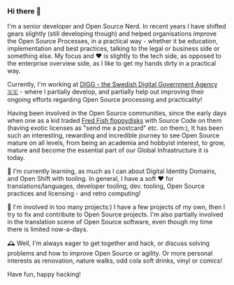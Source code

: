 ### Hi there 👋

I'm a senior developer and Open Source Nerd. In recent years I have shifted gears slightly (still developing though) and helped organisations improve the Open Source Processes, in a practical way - whether it be education, implementation and best practices, talking to the legal or business side or something else. My focus and :heart: is slightly to the tech side, as opposed to the enterprise overview side, as I like to get my hands dirty in a practical way. 


Currently, I'm working at [DIGG - the Swedish Digital Government Agency 🇸🇪](https://github.com/diggsweden) - where I partially develop, and partially help out improving their ongoing efforts regarding Open Source processing and practicality!

Having been involved in the Open Source communities, since the early days when one as a kid traded [Fred Fish floppydisks](https://en.wikipedia.org/wiki/Fred_Fish) with Source Code on them (having exotic licenses as "send me a postcard" etc. on them:), It has been such an interesting, rewarding and incredible journey to see Open Source mature on all levels, from being an academia and hobbyist interest, to grow, mature and become the essential part of our Global Infrastructure it is today. 

🌱 I'm currently learning, as much as I can about Digital Identity Domains, and Open Shift with tooling. In general, I have a soft ❤️ for translations/languages, developer tooling, dev. tooling, Open Source practices and licensing - and retro computing!

🥔 I'm involved in too many projects:) I have a few projects of my own, then I try to fix and contribute to Open Source projects. I'm also partially involved in the translation scene of Open Source software, even though my time there is limited now-a-days.

🕰️ Well, I'm always eager to get together and hack, or discuss solving problems and how to improve Open Source or agility. Or more personal interests as renovation, nature walks, odd cola soft drinks, vinyl or comics!

Have fun, happy hacking!
